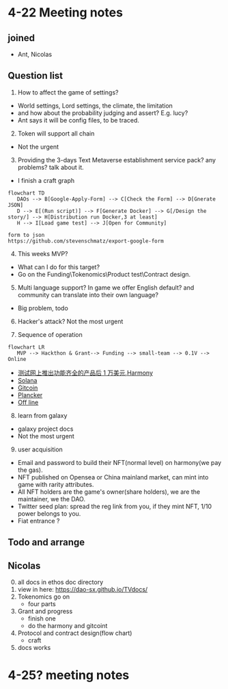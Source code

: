 # 4-22 Meeting notes

## joined
+ Ant, Nicolas

## Question list
1. How to affect the game of settings?
+ World settings, Lord settings, the climate, the limitation
+ and how about the probability judging and assert? E.g. lucy?
+ Ant says it will be config files, to be traced.

2. Token will support all chain
+ Not the urgent

3. Providing the 3-days Text Metaverse establishment service pack?
any problems? talk about it.
+ I finish a craft graph

```mermaid
flowchart TD
   DAOs --> B[Google-Apply-Form] --> C[Check the Form] --> D[Gnerate JSON] 
   D --> E[(Run script)] --> F[Generate Docker] --> G[/Design the story/] --> H[Distribution run Docker,3 at least] 
   H --> I[Load game test] --> J[Open for Community]

```
```
form to json
https://github.com/stevenschmatz/export-google-form
```

4. This weeks MVP?
+ What can I do for this target?
+ Go on the Funding\Tokenomics\Product test\Contract design.

5. Multi language support?
In game we offer English default? and community can translate into their own language?
+ Big problem, todo

6. Hacker's attack?
Not the most urgent

7. Sequence of operation
```mermaid
flowchart LR
   MVP --> Hackthon & Grant--> Funding --> small-team --> 0.1V --> Online
```   
+ [测试网上推出功能齐全的产品后 1 万美元,Harmony](https://open.harmony.one/300m-on-bounties-grants-daos/apply-for-grants-or-dao)
+ [Solana]()
+ [Gitcoin]()
+ [Plancker]()
+ [Off line]()

8. learn from galaxy 
+ galaxy project docs
+ Not the most urgent

9. user acquisition
+ Email and password to build their NFT(normal level) on harmony(we pay the gas).
+ NFT published on Opensea or China mainland market, can mint into game with rarity attributes.
+ All NFT holders are the game's owner(share holders), we are the maintainer, we the DAO.
+ Twitter seed plan: spread the reg link from you, if they mint NFT, 1/10 power belongs to you.
+ Fiat entrance ?

## Todo and arrange
## Nicolas
0. all docs in ethos doc directory
1. view in here: https://dao-sx.github.io/TVdocs/
2. Tokenomics go on
   + four parts
3. Grant and progress
   + finish one
   + do the harmony and gitcoint
4. Protocol and contract design(flow chart)
   + craft
5. docs works


# 4-25? meeting notes